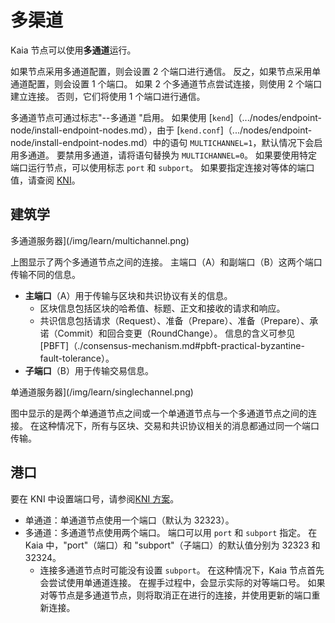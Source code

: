 # 多渠道

Kaia 节点可以使用**多通道**运行。

如果节点采用多通道配置，则会设置 2 个端口进行通信。 反之，如果节点采用单通道配置，则会设置 1 个端口。
如果 2 个多通道节点尝试连接，则使用 2 个端口建立连接。 否则，它们将使用 1 个端口进行通信。

多通道节点可通过标志"--多通道 "启用。 如果使用 [`kend`]（.../nodes/endpoint-node/install-endpoint-nodes.md），由于 [`kend.conf`]（.../nodes/endpoint-node/install-endpoint-nodes.md）中的语句 `MULTICHANNEL=1`，默认情况下会启用多通道。 要禁用多通道，请将语句替换为 `MULTICHANNEL=0`。
如果要使用特定端口运行节点，可以使用标志 `port` 和 `subport`。 如果要指定连接对等体的端口值，请查阅 [KNI](./kni.md)。

## 建筑学<a id="architecture"></a>

多通道服务器](/img/learn/multichannel.png)

上图显示了两个多通道节点之间的连接。
主端口（A）和副端口（B）这两个端口传输不同的信息。

- **主端口**（A）用于传输与区块和共识协议有关的信息。
  - 区块信息包括区块的哈希值、标题、正文和接收的请求和响应。
  - 共识信息包括请求（Request）、准备（Prepare）、准备（Prepare）、承诺（Commit）和回合变更（RoundChange）。 信息的含义可参见 [PBFT]（./consensus-mechanism.md#pbft-practical-byzantine-fault-tolerance）。
- **子端口**（B）用于传输交易信息。

单通道服务器](/img/learn/singlechannel.png)

图中显示的是两个单通道节点之间或一个单通道节点与一个多通道节点之间的连接。
在这种情况下，所有与区块、交易和共识协议相关的消息都通过同一个端口传输。

## 港口 <a id="multichannel-port"></a>

要在 KNI 中设置端口号，请参阅[KNI 方案](./kni.md)。

- 单通道：单通道节点使用一个端口（默认为 32323）。
- 多通道：多通道节点使用两个端口。 端口可以用 `port` 和 `subport` 指定。 在 Kaia 中，"port"（端口）和 "subport"（子端口）的默认值分别为 32323 和 32324。
  - 连接多通道节点时可能没有设置 `subport`。 在这种情况下，Kaia 节点首先会尝试使用单通道连接。 在握手过程中，会显示实际的对等端口号。 如果对等节点是多通道节点，则将取消正在进行的连接，并使用更新的端口重新连接。
